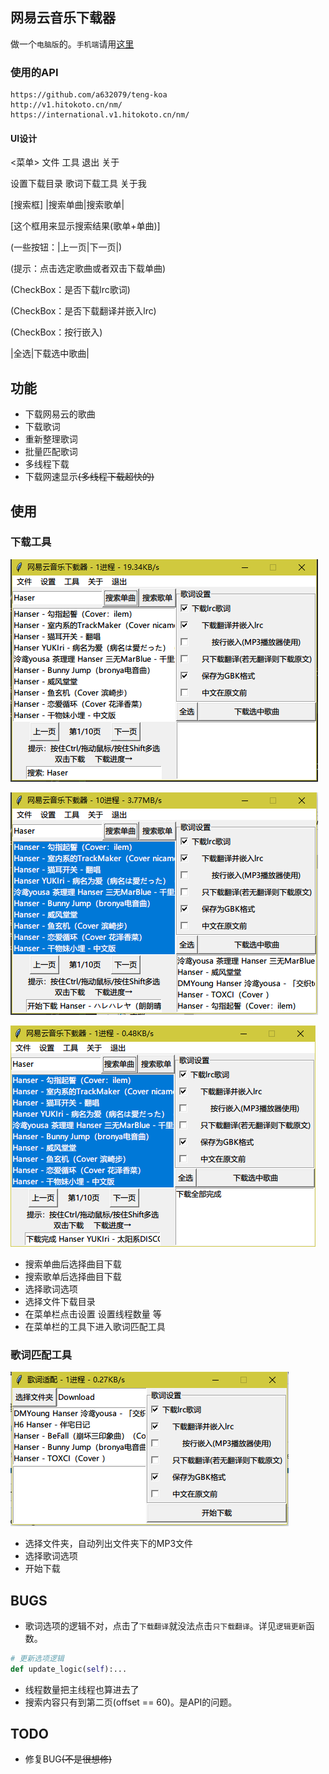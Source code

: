 ## 网易云音乐下载器

做一个`电脑版`的。`手机端`请用[这里](https://lance-latina-debug.herokuapp.com/update)

### 使用的API

    https://github.com/a632079/teng-koa
    http://v1.hitokoto.cn/nm/
    https://international.v1.hitokoto.cn/nm/

#### UI设计

<菜单> 文件       工具     退出     关于

  设置下载目录 歌词下载工具         关于我


[搜索框]   |搜索单曲|搜索歌单|

[这个框用来显示搜索结果(歌单+单曲)]

(一些按钮：|上一页|下一页|)

(提示：点击选定歌曲或者双击下载单曲)

(CheckBox：是否下载lrc歌词)

(CheckBox：是否下载翻译并嵌入lrc)

(CheckBox：按行嵌入)

|全选|下载选中歌曲|

## 功能

 - 下载网易云的歌曲
 - 下载歌词
 - 重新整理歌词
 - 批量匹配歌词
 - 多线程下载
 - 下载网速显示~~(多线程下载超快的)~~

## 使用

### 下载工具

![图片](https://github.com/LanceLiang2018/NeteaseDownloader/raw/master/images/first.png)

![图片](https://github.com/LanceLiang2018/NeteaseDownloader/raw/master/images/downloading.png)

![图片](https://github.com/LanceLiang2018/NeteaseDownloader/raw/master/images/done.png)

 - 搜索单曲后选择曲目下载
 - 搜索歌单后选择曲目下载
 - 选择歌词选项
 - 选择文件下载目录
 - 在菜单栏点击设置 设置线程数量 等
 - 在菜单栏的工具下进入歌词匹配工具
 
### 歌词匹配工具
 
![图片](https://github.com/LanceLiang2018/NeteaseDownloader/raw/master/images/lyric.png)
 
 - 选择文件夹，自动列出文件夹下的MP3文件
 - 选择歌词选项
 - 开始下载

## BUGS

 - 歌词选项的逻辑不对，点击了`下载翻译`就没法点击`只下载翻译`。详见`逻辑更新`函数。
 
```python
# 更新选项逻辑
def update_logic(self):...
```

 - 线程数量把主线程也算进去了
 - 搜索内容只有到第二页(offset == 60)。是API的问题。

## TODO

 - 修复BUG~~(不是很想修)~~
